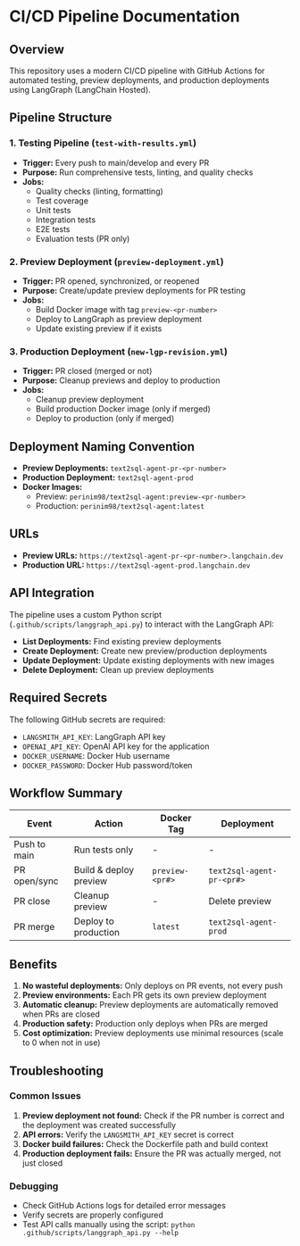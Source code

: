 # CI/CD Pipeline Documentation

## Overview

This repository uses a modern CI/CD pipeline with GitHub Actions for automated testing, preview deployments, and production deployments using LangGraph (LangChain Hosted).

## Pipeline Structure

### 1. Testing Pipeline (`test-with-results.yml`)
- **Trigger:** Every push to main/develop and every PR
- **Purpose:** Run comprehensive tests, linting, and quality checks
- **Jobs:**
  - Quality checks (linting, formatting)
  - Test coverage
  - Unit tests
  - Integration tests
  - E2E tests
  - Evaluation tests (PR only)

### 2. Preview Deployment (`preview-deployment.yml`)
- **Trigger:** PR opened, synchronized, or reopened
- **Purpose:** Create/update preview deployments for PR testing
- **Jobs:**
  - Build Docker image with tag `preview-<pr-number>`
  - Deploy to LangGraph as preview deployment
  - Update existing preview if it exists

### 3. Production Deployment (`new-lgp-revision.yml`)
- **Trigger:** PR closed (merged or not)
- **Purpose:** Cleanup previews and deploy to production
- **Jobs:**
  - Cleanup preview deployment
  - Build production Docker image (only if merged)
  - Deploy to production (only if merged)

## Deployment Naming Convention

- **Preview Deployments:** `text2sql-agent-pr-<pr-number>`
- **Production Deployment:** `text2sql-agent-prod`
- **Docker Images:**
  - Preview: `perinim98/text2sql-agent:preview-<pr-number>`
  - Production: `perinim98/text2sql-agent:latest`

## URLs

- **Preview URLs:** `https://text2sql-agent-pr-<pr-number>.langchain.dev`
- **Production URL:** `https://text2sql-agent-prod.langchain.dev`

## API Integration

The pipeline uses a custom Python script (`.github/scripts/langgraph_api.py`) to interact with the LangGraph API:

- **List Deployments:** Find existing preview deployments
- **Create Deployment:** Create new preview/production deployments
- **Update Deployment:** Update existing deployments with new images
- **Delete Deployment:** Clean up preview deployments

## Required Secrets

The following GitHub secrets are required:

- `LANGSMITH_API_KEY`: LangGraph API key
- `OPENAI_API_KEY`: OpenAI API key for the application
- `DOCKER_USERNAME`: Docker Hub username
- `DOCKER_PASSWORD`: Docker Hub password/token

## Workflow Summary

| Event | Action | Docker Tag | Deployment |
|-------|--------|------------|------------|
| Push to main | Run tests only | - | - |
| PR open/sync | Build & deploy preview | `preview-<pr#>` | `text2sql-agent-pr-<pr#>` |
| PR close | Cleanup preview | - | Delete preview |
| PR merge | Deploy to production | `latest` | `text2sql-agent-prod` |

## Benefits

1. **No wasteful deployments:** Only deploys on PR events, not every push
2. **Preview environments:** Each PR gets its own preview deployment
3. **Automatic cleanup:** Preview deployments are automatically removed when PRs are closed
4. **Production safety:** Production only deploys when PRs are merged
5. **Cost optimization:** Preview deployments use minimal resources (scale to 0 when not in use)

## Troubleshooting

### Common Issues

1. **Preview deployment not found:** Check if the PR number is correct and the deployment was created successfully
2. **API errors:** Verify the `LANGSMITH_API_KEY` secret is correct
3. **Docker build failures:** Check the Dockerfile path and build context
4. **Production deployment fails:** Ensure the PR was actually merged, not just closed

### Debugging

- Check GitHub Actions logs for detailed error messages
- Verify secrets are properly configured
- Test API calls manually using the script: `python .github/scripts/langgraph_api.py --help`
